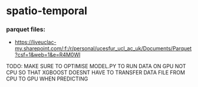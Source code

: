 # spatio-temporal

### parquet files: 
- https://liveuclac-my.sharepoint.com/:f:/r/personal/ucesfur_ucl_ac_uk/Documents/Parquet?csf=1&web=1&e=R4M0Wl

TODO: MAKE SURE TO OPTIMISE MODEL.PY TO RUN DATA ON GPU NOT CPU SO THAT XGBOOST DOESNT HAVE TO TRANSFER DATA FILE FROM CPU TO GPU WHEN PREDICTING
